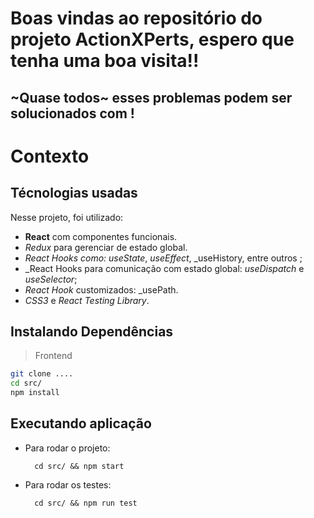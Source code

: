 # Boas vindas ao repositório do projeto ActionXPerts, espero que tenha uma boa visita!!



## ~Quase todos~ esses problemas podem ser solucionados com !
# Contexto



## Técnologias usadas

Nesse projeto, foi utilizado:

* **React** com componentes funcionais.
* _Redux_ para gerenciar de estado global.
* _React Hooks como: useState_, _useEffect_, _useHistory, entre outros ;
* _React Hooks para comunicação com estado global: _useDispatch_ e _useSelector_;
*  _React Hook_ customizados: _usePath.
*  _CSS3_ e _React Testing Library_.

## Instalando Dependências

> Frontend
```bash
git clone ....
cd src/
npm install
``` 
## Executando aplicação

* Para rodar o projeto:

  ```
    cd src/ && npm start
  ```
* Para rodar os testes:

  ```
    cd src/ && npm run test
  ```
